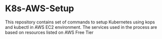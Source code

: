 # K8s-AWS-Setup

This repository contains set of commands to setup Kubernetes using kops and kubectl in AWS EC2 environment.
The services used in the process are based on resources listed on AWS Free Tier

